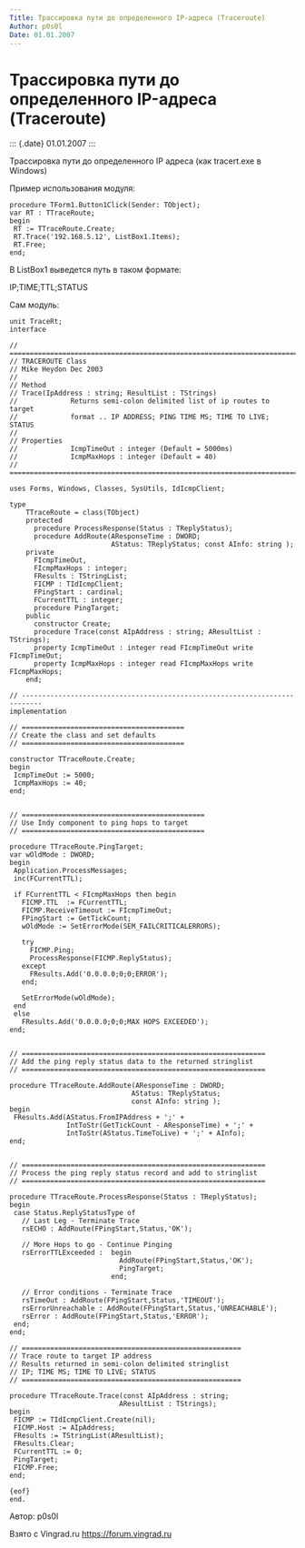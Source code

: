 ```yaml
---
Title: Трассировка пути до определенного IP-адреса (Traceroute)
Author: p0s0l
Date: 01.01.2007
---
```



Трассировка пути до определенного IP-адреса (Traceroute)
========================================================

::: {.date}
01.01.2007
:::

Трассировка пути до определенного IP адреса (как tracert.exe в Windows)

Пример использования модуля:

    procedure TForm1.Button1Click(Sender: TObject); 
    var RT : TTraceRoute; 
    begin 
     RT := TTraceRoute.Create; 
     RT.Trace('192.168.5.12', ListBox1.Items); 
     RT.Free; 
    end; 

В ListBox1 выведется путь в таком формате:

IP;TIME;TTL;STATUS

Сам модуль:

    unit TraceRt; 
    interface 
     
    // =========================================================================== 
    // TRACEROUTE Class 
    // Mike Heydon Dec 2003 
    // 
    // Method 
    // Trace(IpAddress : string; ResultList : TStrings) 
    //             Returns semi-colon delimited list of ip routes to target 
    //             format .. IP ADDRESS; PING TIME MS; TIME TO LIVE; STATUS 
    // 
    // Properties 
    //             IcmpTimeOut : integer (Default = 5000ms) 
    //             IcmpMaxHops : integer (Default = 40) 
    // =========================================================================== 
     
    uses Forms, Windows, Classes, SysUtils, IdIcmpClient; 
     
    type 
        TTraceRoute = class(TObject) 
        protected 
          procedure ProcessResponse(Status : TReplyStatus); 
          procedure AddRoute(AResponseTime : DWORD; 
                             AStatus: TReplyStatus; const AInfo: string ); 
        private 
          FIcmpTimeOut, 
          FIcmpMaxHops : integer; 
          FResults : TStringList; 
          FICMP : TIdIcmpClient; 
          FPingStart : cardinal; 
          FCurrentTTL : integer; 
          procedure PingTarget; 
        public 
          constructor Create; 
          procedure Trace(const AIpAddress : string; AResultList : TStrings); 
          property IcmpTimeOut : integer read FIcmpTimeOut write FIcmpTimeOut; 
          property IcmpMaxHops : integer read FIcmpMaxHops write FIcmpMaxHops; 
        end; 
     
    // --------------------------------------------------------------------------- 
    implementation 
     
    // ======================================== 
    // Create the class and set defaults 
    // ======================================== 
     
    constructor TTraceRoute.Create; 
    begin 
     IcmpTimeOut := 5000; 
     IcmpMaxHops := 40; 
    end; 
     
     
    // ============================================= 
    // Use Indy component to ping hops to target 
    // ============================================= 
     
    procedure TTraceRoute.PingTarget; 
    var wOldMode : DWORD; 
    begin 
     Application.ProcessMessages; 
     inc(FCurrentTTL); 
     
     if FCurrentTTL < FIcmpMaxHops then begin 
       FICMP.TTL  := FCurrentTTL; 
       FICMP.ReceiveTimeout := FIcmpTimeOut; 
       FPingStart := GetTickCount; 
       wOldMode := SetErrorMode(SEM_FAILCRITICALERRORS); 
     
       try 
         FICMP.Ping; 
         ProcessResponse(FICMP.ReplyStatus); 
       except 
         FResults.Add('0.0.0.0;0;0;ERROR'); 
       end; 
     
       SetErrorMode(wOldMode); 
     end 
     else 
       FResults.Add('0.0.0.0;0;0;MAX HOPS EXCEEDED'); 
    end; 
     
     
    // ============================================================ 
    // Add the ping reply status data to the returned stringlist 
    // ============================================================ 
     
    procedure TTraceRoute.AddRoute(AResponseTime : DWORD; 
                                  AStatus: TReplyStatus; 
                                  const AInfo: string ); 
    begin 
     FResults.Add(AStatus.FromIPAddress + ';' + 
                  IntToStr(GetTickCount - AResponseTime) + ';' + 
                  IntToStr(AStatus.TimeToLive) + ';' + AInfo); 
    end; 
     
     
    // ============================================================ 
    // Process the ping reply status record and add to stringlist 
    // ============================================================ 
     
    procedure TTraceRoute.ProcessResponse(Status : TReplyStatus); 
    begin 
     case Status.ReplyStatusType of 
       // Last Leg - Terminate Trace 
       rsECHO : AddRoute(FPingStart,Status,'OK'); 
     
       // More Hops to go - Continue Pinging 
       rsErrorTTLExceeded :  begin 
                               AddRoute(FPingStart,Status,'OK'); 
                               PingTarget; 
                             end; 
     
       // Error conditions - Terminate Trace 
       rsTimeOut : AddRoute(FPingStart,Status,'TIMEOUT'); 
       rsErrorUnreachable : AddRoute(FPingStart,Status,'UNREACHABLE'); 
       rsError : AddRoute(FPingStart,Status,'ERROR'); 
     end; 
    end; 
     
    // ====================================================== 
    // Trace route to target IP address 
    // Results returned in semi-colon delimited stringlist 
    // IP; TIME MS; TIME TO LIVE; STATUS 
    // ====================================================== 
     
    procedure TTraceRoute.Trace(const AIpAddress : string; 
                               AResultList : TStrings); 
    begin 
     FICMP := TIdIcmpClient.Create(nil); 
     FICMP.Host := AIpAddress; 
     FResults := TStringList(AResultList); 
     FResults.Clear; 
     FCurrentTTL := 0; 
     PingTarget; 
     FICMP.Free; 
    end; 
     
    {eof} 
    end. 

Автор: p0s0l

Взято с Vingrad.ru <https://forum.vingrad.ru>
